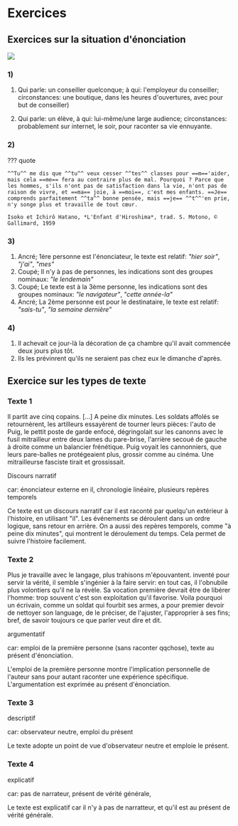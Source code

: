 # Exercices
## Exercices sur la situation d'énonciation

![](../../assets/scans/2024-sept-17-1.png)

### 1) 
1. Qui parle: un conseiller quelconque; à qui: l'employeur du conseiller; circonstances: une boutique, dans les heures d'ouvertures, avec pour but de conseiller)

2. Qui parle: un élève, à qui: lui-même/une large audience; circonstances: probablement sur internet, le soir, pour raconter sa vie ennuyante.

### 2)

??? quote

	^^Tu^^ me dis que ^^tu^^ veux cesser ^^tes^^ classes pour ==m=='aider, mais cela ==me== fera au contraire plus de mal. Pourquoi ? Parce que les hommes, s'ils n'ont pas de satisfaction dans la vie, n'ont pas de raison de vivre, et ==ma== joie, à ==moi==, c'est mes enfants. ==Je== comprends parfaitement ^^ta^^ bonne pensée, mais ==je== ^^t^^'en prie, n'y songe plus et travaille de tout cœur.

	Isoko et Ichirô Hatano, *L'Enfant d'Hiroshima*, trad. S. Motono, © Gallimard, 1959

### 3)

1. Ancré; 1ère personne est l'énonciateur, le texte est relatif: *"hier soir"*, *"j'ai"*, *"mes"*
2. Coupé; Il n'y à pas de personnes, les indications sont des groupes nominaux: *"le lendemain"*
3. Coupé; Le texte est à la 3ème personne, les indications sont des groupes nominaux: *"le navigateur"*, *"cette année-la"*
4. Ancré; La 2ème personne est pour le destinataire, le texte est relatif: *"sais-tu"*, *"la semaine dernière"*

### 4)

1. Il achevait ce jour-là la décoration de ça chambre qu'il avait commencée deux jours plus tôt.
2. Ils les prévinrent qu'ils ne seraient pas chez eux le dimanche d'après.

## Exercice sur les types de texte
### Texte 1 
Il partit ave cinq copains. [...]
A peine dix minutes. Les soldats affolés se retournèrent, les artilleurs essayèrent de tourner leurs pièces: l'auto de Puig, le pettit poste de garde enfocé, dégringolait sur les canonns avec le fusil mitrailleur entre deux lames du pare-brise, 
l'arrière secoué de gauche à droite comme un balancier frénétique. Puig voyait les cannonniers, que leurs pare-balles ne protégeaient plus, grossir comme au cinéma.
Une mitrailleurse fasciste tirait et grossissait.

Discours narratif

car: énonciateur externe en il, chronologie linéaire, plusieurs repères temporels

Ce texte est un discours narratif car il est raconté par quelqu'un extérieur à l'histoire, en utilisant "il". Les événements se déroulent dans un ordre logique, sans retour en arrière. On a aussi des repères temporels, comme "à peine dix minutes", qui montrent le déroulement du temps. Cela permet de suivre l'histoire facilement.
### Texte 2

Plus je travaille avec le langage, plus trahisons m'épouvantent. inventé pour servir la vérité, 
il semble s'ingénier à la faire servir: en tout cas, il l'obnubile plus volontiers qu'il ne la révèle.
Sa vocation première devrait être de libérer l'homme: trop souvent c'est son exploitation qu'il favorise. 
Voila pourquoi un écrivain, comme un soldat qui fourbit ses armes, a pour premier devoir de nettoyer son language,
de le préciser, de l'ajuster, l'approprier à ses fins; bref, de savoir toujours ce que parler veut dire et dit.


argumentatif

car: emploi de la première personne (sans raconter qqchose), texte au présent d'énonciation.

L'emploi de la première personne montre l'implication personnelle de l'auteur sans pour autant raconter une expérience spécifique. L'argumentation est exprimée au présent d'énonciation.
### Texte 3


descriptif

car: observateur neutre, emploi du présent

Le texte adopte un point de vue d'observateur neutre et emploie le présent.
### Texte 4
explicatif

car: pas de narrateur, présent de vérité générale, 

Le texte est explicatif car il n'y à pas de narratteur, et qu'il est au présent de vérité générale.